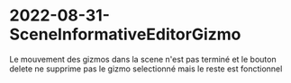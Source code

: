 # 2022-08-31-SceneInformativeEditorGizmo
 
Le mouvement des gizmos dans la scene n'est pas terminé et le bouton delete ne supprime pas le gizmo selectionné mais le reste est fonctionnel
